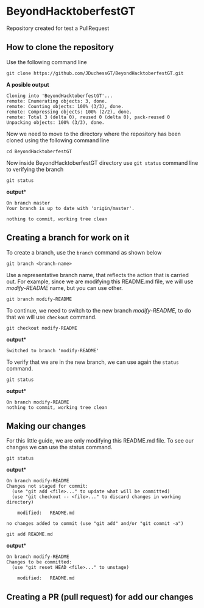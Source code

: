# BeyondHacktoberfestGT

Repository created for test a PullRequest

## How to clone the repository

Use the following command line

```
git clone https://github.com/JDuchessGT/BeyondHacktoberfestGT.git
```

**A posible output**

```
Cloning into 'BeyondHacktoberfestGT'...
remote: Enumerating objects: 3, done.
remote: Counting objects: 100% (3/3), done.
remote: Compressing objects: 100% (2/2), done.
remote: Total 3 (delta 0), reused 0 (delta 0), pack-reused 0
Unpacking objects: 100% (3/3), done.
```

Now we need to move to the directory where the repository has been cloned using the following command line

```
cd BeyondHacktoberfestGT
```

Now inside BeyondHacktoberfestGT directory use `git status` command line to verifying the branch

```
git status
```

**output***

```
On branch master
Your branch is up to date with 'origin/master'.

nothing to commit, working tree clean
```

## Creating a branch for work on it

To create a branch, use the `branch` command as shown below

```
git branch <branch-name>
```

Use a representative branch name, that reflects the action that is carried out. For example, since we are modifying this README.md file, we will use *modify-README* name, but you can use other.

```
git branch modify-README
```

To continue, we need to switch to the new branch *modify-README*, to do that we will use `checkout` command.

```
git checkout modify-README
```

**output***

```
Switched to branch 'modify-README'
```

To verify that we are in the new branch, we can use again the `status` command.

```
git status
```

**output***

```
On branch modify-README
nothing to commit, working tree clean
```

## Making our changes

For this little guide, we are only modifying this README.md file. To see our changes we can use the status command.

```
git status
```

**output***

```
On branch modify-README
Changes not staged for commit:
  (use "git add <file>..." to update what will be committed)
  (use "git checkout -- <file>..." to discard changes in working directory)

	modified:   README.md

no changes added to commit (use "git add" and/or "git commit -a")
```

```
git add README.md
```

**output***

```
On branch modify-README
Changes to be committed:
  (use "git reset HEAD <file>..." to unstage)

	modified:   README.md

```

## Creating a PR (pull request) for add our changes

